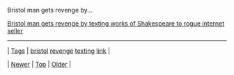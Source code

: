 <!--
title: Bristol man gets revenge by texting works of Shakespeare to rogue internet seller
date: 2020-06-28T15:27:00.271Z
tags: bristol, revenge, texting, link
-->


Bristol man gets revenge by...

[Bristol man gets revenge by texting works of Shakespeare to rogue internet seller](http://www.bristolpost.co.uk/Bristol-man-gets-revenge-texting-works/story-20823040-detail/story.html)

<!--BOTTOM-POST-NAVIGATION-->
---

| [Tags](tags.md) | [bristol](tag-bristol.md) [revenge](tag-revenge.md) [texting](tag-texting.md) [link](tag-link.md) |

| [Newer](80258519826.md) | [Top](index.md) | [Older](80267633083.md) |